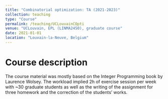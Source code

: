 ```yaml
---
title: "Combinatorial optimization: TA (2021-2023)"
collection: teaching
type: "Course"
permalink: /teaching/UCLouvainCOpti
venue: "UCLouvain, EPL (LINMA2450), graduate course"
date: 2021-01-01
location: "Louvain-la-Neuve, Belgium"
---
```


Course description 
======
The course material was mostly based on the Integer Programming book by Laurence Wolsey.
The workload implied 2h of exercise session per week with ~30 graduate students as well as the writing of the assignment for three homework and the correction of the students’ works.

